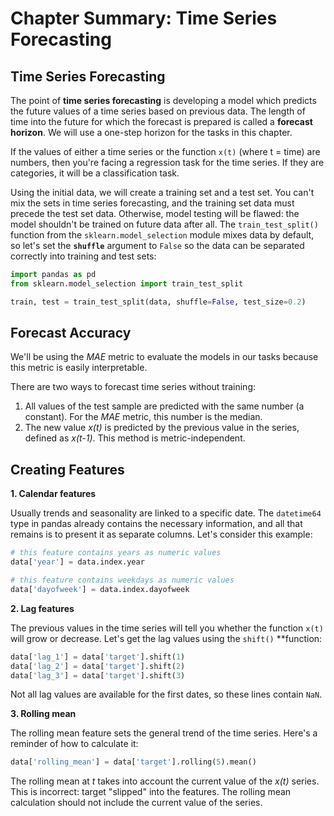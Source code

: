 # Chapter Summary: Time Series Forecasting

## Time Series Forecasting

The point of **time series forecasting** is developing a model which predicts the future values of a time series based on previous data. The length of time into the future for which the forecast is prepared is called a **forecast horizon**. We will use a one-step horizon for the tasks in this chapter. 

If the values of either a time series or the function `x(t)` (where t = time) are numbers, then you're facing a regression task for the time series. If they are categories, it will be a classification task.

Using the initial data, we will create a training set and a test set. You can't mix the sets in time series forecasting, and the training set data must precede the test set data. Otherwise, model testing will be flawed: the model shouldn't be trained on future data after all. The `train_test_split()` function from the `sklearn.model_selection` module mixes data by default, so let's set the **`shuffle`** argument to `False` so the data can be separated correctly into training and test sets:

```python
import pandas as pd
from sklearn.model_selection import train_test_split

train, test = train_test_split(data, shuffle=False, test_size=0.2)
```

## Forecast Accuracy

We'll be using the *MAE* metric to evaluate the models in our tasks because this metric is easily interpretable.

There are two ways to forecast time series without training:

1. All values of the test sample are predicted with the same number (a constant). For the *MAE* metric, this number is the median.
2. The new value *x(t)* is predicted by the previous value in the series, defined as *x(t-1)*. This method is metric-independent.

## Creating Features

**1. Calendar features**

Usually trends and seasonality are linked to a specific date. The `datetime64` type in pandas already contains the necessary information, and all that remains is to present it as separate columns. Let's consider this example:

```python
# this feature contains years as numeric values
data['year'] = data.index.year

# this feature contains weekdays as numeric values
data['dayofweek'] = data.index.dayofweek
```

**2. Lag features**

The previous values in the time series will tell you whether the function `x(t)` will grow or decrease. Let's get the lag values using the `shift()` **function:

```python
data['lag_1'] = data['target'].shift(1)
data['lag_2'] = data['target'].shift(2)
data['lag_3'] = data['target'].shift(3)
```

Not all lag values are available for the first dates, so these lines contain `NaN`.

**3. Rolling mean**

The rolling mean feature sets the general trend of the time series. Here's a reminder of how to calculate it:

```python
data['rolling_mean'] = data['target'].rolling(5).mean()
```

The rolling mean at *t* takes into account the current value of the *x(t)* series. This is incorrect: target "slipped" into the features. The rolling mean calculation should not include the current value of the series.